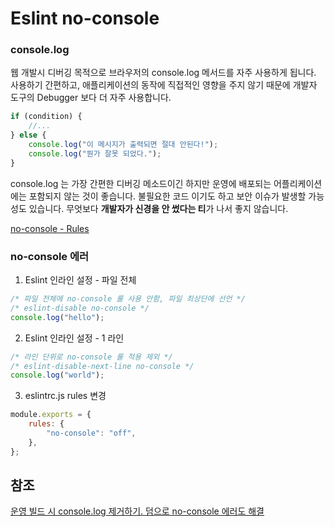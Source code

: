 # Eslint no-console

### console.log

웹 개발시 디버깅 목적으로 브라우저의 console.log 메서드를 자주 사용하게 됩니다. 사용하기 간편하고, 애플리케이션의 동작에 직접적인 영향을 주지 않기 때문에 개발자 도구의 Debugger 보다 더 자주 사용합니다.

```javascript
if (condition) {
    //...
} else {
    console.log("이 메시지가 출력되면 절대 안된다!");
    console.log("뭔가 잘못 되었다.");
}
```

console.log 는 가장 간편한 디버깅 메소드이긴 하지만 운영에 배포되는 어플리케이션에는 포함되지 않는 것이 좋습니다. 불필요한 코드 이기도 하고 보안 이슈가 발생할 가능성도 있습니다. 무엇보다 **개발자가 신경을 안 썼다는 티**가 나서 좋지 않습니다.

[no-console - Rules](https://eslint.org/docs/rules/no-console)

### no-console 에러

1. Eslint 인라인 설정 - 파일 전체

```javascript
/* 파일 전체에 no-console 룰 사용 안함, 파일 최상단에 선언 */
/* eslint-disable no-console */
console.log("hello");
```

2. Eslint 인라인 설정 - 1 라인

```javascript
/* 라인 단위로 no-console 룰 적용 제외 */
/* eslint-disable-next-line no-console */
console.log("world");
```

3. eslintrc.js rules 변경

```javascript
module.exports = {
    rules: {
        "no-console": "off",
    },
};
```

## 참조

[운영 빌드 시 console.log 제거하기. 덤으로 no-console 에러도 해결](https://gitabout.com/3)
